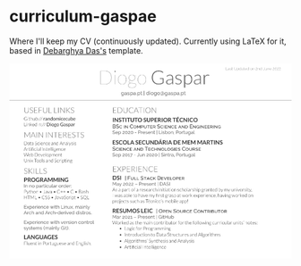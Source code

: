 # curriculum-gaspae

Where I'll keep my CV (continuously updated). Currently using LaTeX for it, based in [Debarghya Das's](https://github.com/deedydas/Deedy-Resume) template.

![Sample Image](assets/sample-image.png)
